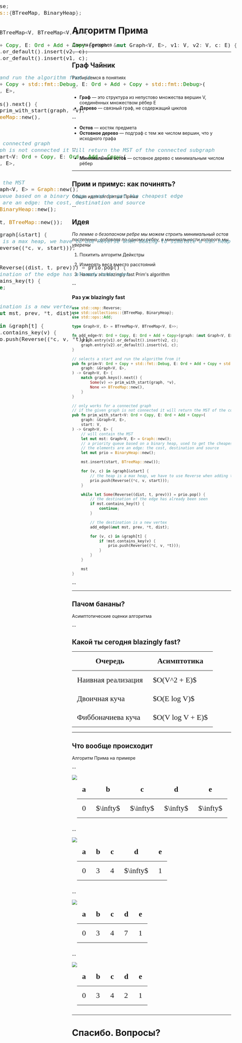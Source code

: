 # Алгоритм Прима
Данила Григорьев

---

## Граф Чайник
Разбираемся в понятиях

--

- **Граф** &mdash; это структура из непустово множества вершин V, соединённых множеством рёбер E
- **Дерево** &mdash; связный граф, не содержащий циклов

--

- **Остов** &mdash; костяк предмета
- **Остовное дерево** &mdash; подграф с тем же числом вершин, что у исходного графа

--

- **Минимальный остов** &mdash; остовное дерево с минимальным числом рёбер

---

## Прим и примус: как починять?
Общая идея алгоритма Прима

--

## Идея

_По лемме о безопасном ребре мы можем строить минимальный остов постепенно, добавляя по одному ребру, в минимальности которого мы уверены_

1. Похитить алгоритм Дейкстры
<!-- .element: class="fragment fade-left" data-fragment-index="0" -->
2. Измерять веса вместо расстояний
<!-- .element: class="fragment fade-left" data-fragment-index="1" -->
3. Назвать это blazingly fast Prim's algorithm
<!-- .element: class="fragment fade-left" data-fragment-index="2" -->


--

### Раз уж blazingly fast

```rust
use std::cmp::Reverse;
use std::collections::{BTreeMap, BinaryHeap};
use std::ops::Add;

type Graph<V, E> = BTreeMap<V, BTreeMap<V, E>>;

fn add_edge<V: Ord + Copy, E: Ord + Add + Copy>(graph: &mut Graph<V, E>, v1: V, v2: V, c: E) {
    graph.entry(v1).or_default().insert(v2, c);
    graph.entry(v2).or_default().insert(v1, c);
}

// selects a start and run the algorithm from it
pub fn prim<V: Ord + Copy + std::fmt::Debug, E: Ord + Add + Copy + std::fmt::Debug>(
    graph: &Graph<V, E>,
) -> Graph<V, E> {
    match graph.keys().next() {
        Some(v) => prim_with_start(graph, *v),
        None => BTreeMap::new(),
    }
}

// only works for a connected graph
// if the given graph is not connected it will return the MST of the connected subgraph
pub fn prim_with_start<V: Ord + Copy, E: Ord + Add + Copy>(
    graph: &Graph<V, E>,
    start: V,
) -> Graph<V, E> {
    // will contain the MST
    let mut mst: Graph<V, E> = Graph::new();
    // a priority queue based on a binary heap, used to get the cheapest edge
    // the elements are an edge: the cost, destination and source
    let mut prio = BinaryHeap::new();

    mst.insert(start, BTreeMap::new());

    for (v, c) in &graph[&start] {
        // the heap is a max heap, we have to use Reverse when adding to simulate a min heap
        prio.push(Reverse((*c, v, start)));
    }

    while let Some(Reverse((dist, t, prev))) = prio.pop() {
        // the destination of the edge has already been seen
        if mst.contains_key(t) {
            continue;
        }

        // the destination is a new vertex
        add_edge(&mut mst, prev, *t, dist);

        for (v, c) in &graph[t] {
            if !mst.contains_key(v) {
                prio.push(Reverse((*c, v, *t)));
            }
        }
    }

    mst
}
```

--

<div style="position: fixed; top: 0; left: 0; right: 0; bottom: 0; z-index: 10; transform: translate(0%, 20%) scale(1.4)">

```rust
use std::cmp::Reverse;
use std::collections::{BTreeMap, BinaryHeap};
use std::ops::Add;

type Graph<V, E> = BTreeMap<V, BTreeMap<V, E>>;

fn add_edge<V: Ord + Copy, E: Ord + Add + Copy>(graph: &mut Graph<V, E>, v1: V, v2: V, c: E) {
    graph.entry(v1).or_default().insert(v2, c);
    graph.entry(v2).or_default().insert(v1, c);
}

// selects a start and run the algorithm from it
pub fn prim<V: Ord + Copy + std::fmt::Debug, E: Ord + Add + Copy + std::fmt::Debug>(
    graph: &Graph<V, E>,
) -> Graph<V, E> {
    match graph.keys().next() {
        Some(v) => prim_with_start(graph, *v),
        None => BTreeMap::new(),
    }
}

// only works for a connected graph
// if the given graph is not connected it will return the MST of the connected subgraph
pub fn prim_with_start<V: Ord + Copy, E: Ord + Add + Copy>(
    graph: &Graph<V, E>,
    start: V,
) -> Graph<V, E> {
    // will contain the MST
    let mut mst: Graph<V, E> = Graph::new();
    // a priority queue based on a binary heap, used to get the cheapest edge
    // the elements are an edge: the cost, destination and source
    let mut prio = BinaryHeap::new();

    mst.insert(start, BTreeMap::new());

    for (v, c) in &graph[&start] {
        // the heap is a max heap, we have to use Reverse when adding to simulate a min heap
        prio.push(Reverse((*c, v, start)));
    }

    while let Some(Reverse((dist, t, prev))) = prio.pop() {
        // the destination of the edge has already been seen
        if mst.contains_key(t) {
            continue;
        }

        // the destination is a new vertex
        add_edge(&mut mst, prev, *t, dist);

        for (v, c) in &graph[t] {
            if !mst.contains_key(v) {
                prio.push(Reverse((*c, v, *t)));
            }
        }
    }

    mst
}
```

</div>

---

## Пачом бананы?
Асимптотические оценки алгоритма

--

## Какой ты сегодня blazingly fast?

<style>
table { font-family: Jost; }
td, th {padding: 1rem !important; font-size: 1.5rem}
</style>
<table style="font-family: Jost;">
	<thead>
		<tr><th>Очередь</th><th>Асимптотика</th></tr>
	</thead>
	<tbody>
		<tr>
			<td>Наивная реализация</td>
			<td>
$O(V^2 + E)$
			</td>
		</tr>
		<tr>
			<td>
Двоичная куча
			</td>
			<td>
$O(E log V)$
			</td>
		</tr>
		<tr>
			<td>
Фиббоначиева куча
			</td>
			<td>
	$O(V log V + E)$
			</td>
		</tr>
	</tbody>
</table>

---

<style>
	.tablitsa, .tablitsa tr, .tablitsa td, .tablitsa th { border: 0 !important;  }
</style>

## Что вообще происходит
Алгоритм Прима на примере

--
<!-- .slide: data-auto-animate -->

<div style="display:flex; flex-direction: horizontal">
	<img src="assets/Mst_prima_1.png" />
	<table class="tablitsa">
		<thead><tr><th>a</th><th>b</th><th>c</th><th>d</th><th>e</th></tr></thead>
		<tbody><tr><td>0</td><td>$\infty$</td><td>$\infty$</td><td>$\infty$</td><td>$\infty$</td></tr></tbody>
	</table>
</div>

--
<!-- .slide: data-auto-animate -->

<div style="display:flex; flex-direction: horizontal">
	<img src="assets/Mst_prima_2.png" />
	<table class="tablitsa">
		<thead><tr><th>a</th><th>b</th><th>c</th><th>d</th><th>e</th></tr></thead>
		<tbody><tr><td>0</td><td>3</td><td>4</td><td>$\infty$</td><td>1</td></tr></tbody>
	</table>
</div>

--
<!-- .slide: data-auto-animate -->

<div style="display:flex; flex-direction: horizontal">
	<img src="assets/Mst_prima_3.png" />
	<table class="tablitsa">
		<thead><tr><th>a</th><th>b</th><th>c</th><th>d</th><th>e</th></tr></thead>
		<tbody><tr><td>0</td><td>3</td><td>4</td><td>7</td><td>1</td></tr></tbody>
	</table>
</div>

--
<!-- .slide: data-auto-animate -->

<div style="display:flex; flex-direction: horizontal">
	<img src="assets/Mst_prima_4.png" />
	<table class="tablitsa">
		<thead><tr><th>a</th><th>b</th><th>c</th><th>d</th><th>e</th></tr></thead>
		<tbody><tr><td>0</td><td>3</td><td>4</td><td>2</td><td>1</td></tr></tbody>
	</table>
</div>


---

# Спасибо. Вопросы?
